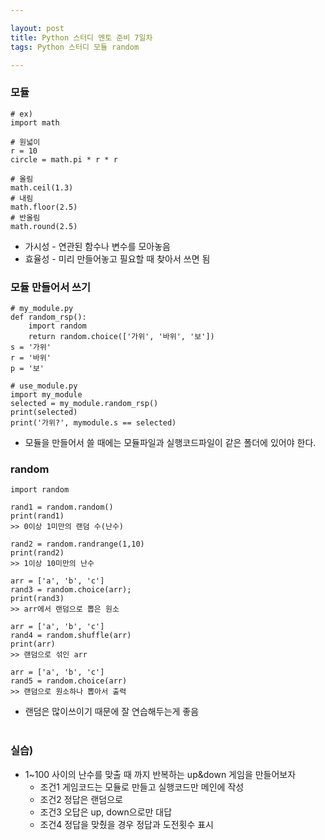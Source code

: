 ```yaml
---

layout: post
title: Python 스터디 멘토 준비 7일차
tags: Python 스터디 모듈 random

---
```


### 모듈
```
# ex)
import math

# 원넓이
r = 10
circle = math.pi * r * r

# 올림
math.ceil(1.3)
# 내림
math.floor(2.5)
# 반올림
math.round(2.5)
```
* 가시성 - 연관된 함수나 변수를 모아놓음
* 효율성 - 미리 만들어놓고 필요할 때 찾아서 쓰면 됨

### 모듈 만들어서 쓰기
```
# my_module.py
def random_rsp():
    import random
    return random.choice(['가위', '바위', '보'])
s = '가위'
r = '바위'
p = '보'

# use_module.py
import my_module
selected = my_module.random_rsp()
print(selected)
print('가위?', mymodule.s == selected)
```
* 모듈을 만들어서 쓸 때에는 모듈파일과 실행코드파일이 같은 폴더에 있어야 한다.

### random
```
import random

rand1 = random.random()
print(rand1)
>> 0이상 1미만의 랜덤 수(난수)

rand2 = random.randrange(1,10)
print(rand2)
>> 1이상 10미만의 난수

arr = ['a', 'b', 'c']
rand3 = random.choice(arr);
print(rand3)
>> arr에서 랜덤으로 뽑은 원소

arr = ['a', 'b', 'c']
rand4 = random.shuffle(arr)
print(arr)
>> 랜덤으로 섞인 arr

arr = ['a', 'b', 'c']
rand5 = random.choice(arr)
>> 랜덤으로 원소하나 뽑아서 출력
```
* 랜덤은 많이쓰이기 때문에 잘 연습해두는게 좋음
<br/><br/>
### 실습)
* 1~100 사이의 난수를 맞출 때 까지 반복하는 up&down 게임을 만들어보자
    * 조건1 게임코드는 모듈로 만들고 실행코드만 메인에 작성
    * 조건2 정답은 랜덤으로
    * 조건3 오답은 up, down으로만 대답
    * 조건4 정답을 맞췄을 경우 정답과 도전횟수 표시
